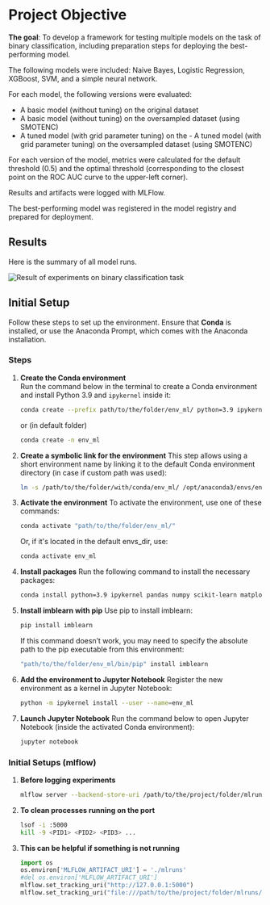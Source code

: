 # Project Objective

**The goal**: To develop a framework for testing multiple models on the task of binary classification, including preparation steps for deploying the best-performing model.

The following models were included: Naive Bayes, Logistic Regression, XGBoost, SVM, and a simple neural network.

For each model, the following versions were evaluated:

- A basic model (without tuning) on the original dataset
- A basic model (without tuning) on the oversampled dataset (using SMOTENC)
- A tuned model (with grid parameter tuning) on the - A tuned model (with grid parameter tuning) on the oversampled dataset (using SMOTENC)

For each version of the model, metrics were calculated for the default threshold (0.5) and the optimal threshold (corresponding to the closest point on the ROC AUC curve to the upper-left corner).

Results and artifacts were logged with MLFlow.

The best-performing model was registered in the model registry and prepared for deployment.

## Results

Here is the summary of all model runs.

![Result of experiments on binary classification task](./mlflow_results_styled.png)

## Initial Setup

Follow these steps to set up the environment. Ensure that **Conda** is installed, or use the Anaconda Prompt, which comes with the Anaconda installation.

### Steps

1. **Create the Conda environment**  
   Run the command below in the terminal to create a Conda environment and install Python 3.9 and `ipykernel` inside it:
   ```bash
   conda create --prefix path/to/the/folder/env_ml/ python=3.9 ipykernel
   ```
   or (in default folder)
   ```bash
   conda create -n env_ml
   ```
2. **Create a symbolic link for the environment**
    This step allows using a short environment name by linking it to the default Conda environment directory (in case if custom path was used):

    ```bash
    ln -s /path/to/the/folder/with/conda/env_ml/ /opt/anaconda3/envs/env_ml/
    ```
3. **Activate the environment**
    To activate the environment, use one of these commands:
    
    ```bash
    conda activate "path/to/the/folder/env_ml/"
    ```
    Or, if it's located in the default envs_dir, use:
    ```bash
    conda activate env_ml
    ```
4. **Install packages**
    Run the following command to install the necessary packages:
    ```bash
    conda install python=3.9 ipykernel pandas numpy scikit-learn matplotlib seaborn mlflow notebook
    ```
5. **Install imblearn with pip**
    Use pip to install imblearn:
    
    ```bash
    pip install imblearn
    ```
    If this command doesn’t work, you may need to specify the absolute path to the pip executable from this environment:
    ```bash
    "path/to/the/folder/env_ml/bin/pip" install imblearn
    ```

6. **Add the environment to Jupyter Notebook**
    Register the new environment as a kernel in Jupyter Notebook:
    ```bash
    python -m ipykernel install --user --name=env_ml
    ```
7. **Launch Jupyter Notebook**
    Run the command below to open Jupyter Notebook (inside the activated Conda environment):
    ```bash
    jupyter notebook
    ```

### Initial Setups (mlflow)

1. **Before logging experiments**
    ```bash
    mlflow server --backend-store-uri /path/to/the/project/folder/mlruns  --default-artifact-root /path/to/the/project/folder/mlruns --port 5000
    ```
2. **To clean processes running on the port**
    ```bash
    lsof -i :5000
    kill -9 <PID1> <PID2> <PID3> ...
    ```

3. **This can be helpful if something is not running**
    ```python
    import os
    os.environ['MLFLOW_ARTIFACT_URI'] = './mlruns'
    #del os.environ['MLFLOW_ARTIFACT_URI']
    mlflow.set_tracking_uri("http://127.0.0.1:5000")
    mlflow.set_tracking_uri("file:///path/to/the/project/folder/mlruns/mlruns")
    ```



